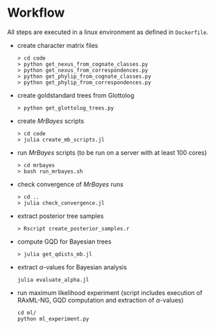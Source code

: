 # Workflow

All steps are executed in a linux environment as defined in `Dockerfile`.

- create character matrix files

  ```{bash}
  > cd code
  > python get_nexus_from_cognate_classes.py
  > python get_nexus_from_correspondences.py  
  > python get_phylip_from_cognate_classes.py  
  > python get_phylip_from_correspondences.py
  ```

- create goldstandard trees from Glottolog

  ```{shell}
  > python get_glottolog_trees.py
  ```

- create *MrBayes* scripts

  ```{shell}
  > cd code
  > julia create_mb_scripts.jl
  ```

- run *MrBayes* scripts (to be run on a server with at least 100 cores)

  ```{shell}
  > cd mrbayes
  > bash run_mrbayes.sh
  ```

- check convergence of *MrBayes* runs

  ```{shell}
  > cd ..
  > julia check_convergence.jl
  ```

- extract posterior tree samples

  ```{shell}
  > Rscript create_posterior_samples.r
  ```

- compute GQD for Bayesian trees

  ```{shell}
  > julia get_qdists_mb.jl
  ```

- extract $\alpha$-values for Bayesian analysis

  ```
  julia evaluate_alpha.jl
  ```

  
- run maximum likelihood experiment (script includes execution of RAxML-NG, GQD computation and extraction of $\alpha$-values)

  ```
  cd ml/
  python ml_experiment.py
  ```

  
